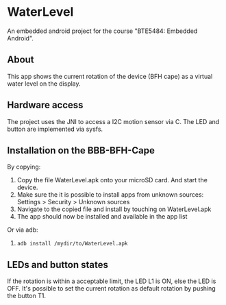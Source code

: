 WaterLevel
==========
An embedded android project for the course "BTE5484: Embedded Android".


About
-----
This app shows the current rotation of the device (BFH cape) as a virtual water level on the display.

Hardware access
---------------
The project uses the JNI to access a I2C motion sensor via C.
The LED and button are implemented via sysfs.

Installation on the BBB-BFH-Cape
--------------------------------
By copying:

1. Copy the file WaterLevel.apk onto your microSD card. And start the device.
2. Make sure the it is possible to install apps from unknown sources:
   Settings > Security > Unknown sources
3. Navigate to the copied file and install by touching on WaterLevel.apk
4. The app should now be installed and available in the app list

Or via adb:

1. `adb install /mydir/to/WaterLevel.apk`

LEDs and button states
----------------------
If the rotation is within a acceptable limit, the LED L1 is ON, else the LED is OFF.
It's possible to set the current rotation as default rotation by pushing the button T1.
